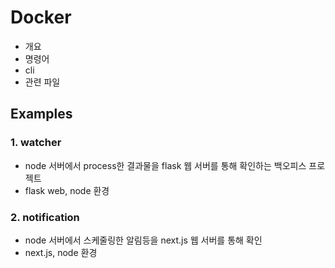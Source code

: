 # Docker

- 개요
- 명령어
- cli
- 관련 파일

## Examples

### 1. watcher

- node 서버에서 process한 결과물을 flask 웹 서버를 통해 확인하는 백오피스 프로젝트
- flask web, node 환경

### 2. notification

- node 서버에서 스케줄링한 알림등을 next.js 웹 서버를 통해 확인
- next.js, node 환경

